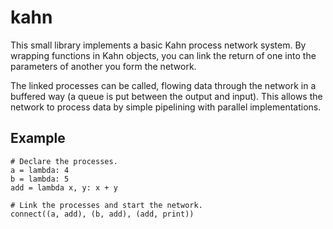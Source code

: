 kahn
====

This small library implements a basic Kahn process network system. By wrapping 
functions in Kahn objects, you can link the return of one into the parameters
of another you form the network.

The linked processes can be called, flowing data through the network in a
buffered way (a queue is put between the output and input). This allows the
network to process data by simple pipelining with parallel implementations.


Example
-------
    # Declare the processes.
    a = lambda: 4
    b = lambda: 5
    add = lambda x, y: x + y
    
    # Link the processes and start the network.
    connect((a, add), (b, add), (add, print))
